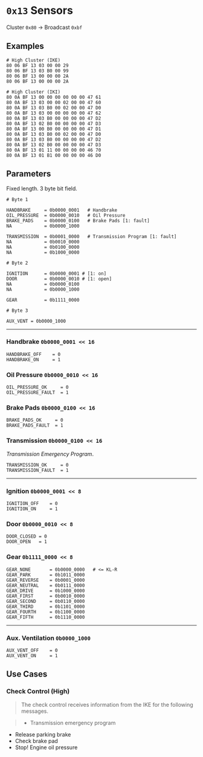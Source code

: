 # `0x13` Sensors

Cluster `0x80` -> Broadcast `0xbf`

## Examples

    # High Cluster (IKE)
    80 06 BF 13 03 00 00 29
    80 06 BF 13 03 B0 00 99
    80 06 BF 13 00 00 00 2A
    80 06 BF 13 00 00 00 2A
    
    # High Cluster (IKI)
    80 0A BF 13 00 00 00 00 00 00 47 61
    80 0A BF 13 03 00 00 02 00 00 47 60
    80 0A BF 13 03 B0 00 02 00 00 47 D0
    80 0A BF 13 03 00 00 00 00 00 47 62
    80 0A BF 13 03 B0 00 00 00 00 47 D2
    80 0A BF 13 02 B0 00 00 00 00 47 D3
    80 0A BF 13 00 B0 00 00 00 00 47 D1
    80 0A BF 13 03 B0 00 02 00 00 47 D0
    80 0A BF 13 03 B0 00 00 00 00 47 D2
    80 0A BF 13 02 B0 00 00 00 00 47 D3
    80 0A BF 13 01 11 00 00 00 00 46 70
    80 0A BF 13 01 B1 00 00 00 00 46 D0


## Parameters

Fixed length. 3 byte bit field.

    # Byte 1
    
    HANDBRAKE     = 0b0000_0001   # Handbrake
    OIL_PRESSURE  = 0b0000_0010   # Oil Pressure
    BRAKE_PADS    = 0b0000_0100   # Brake Pads [1: fault]
    NA            = 0b0000_1000
    
    TRANSMISSION  = 0b0001_0000   # Transmission Program [1: fault]
    NA            = 0b0010_0000
    NA            = 0b0100_0000
    NA            = 0b1000_0000
    
    # Byte 2
    
    IGNITION      = 0b0000_0001 # [1: on]
    DOOR          = 0b0000_0010 # [1: open]
    NA            = 0b0000_0100
    NA            = 0b0000_1000
    
    GEAR          = 0b1111_0000
    
    # Byte 3
    
    AUX_VENT = 0b0000_1000

---

### Handbrake `0b0000_0001 << 16`

    HANDBRAKE_OFF    = 0
    HANDBRAKE_ON     = 1

### Oil Pressure `0b0000_0010 << 16`

    OIL_PRESSURE_OK     = 0
    OIL_PRESSURE_FAULT  = 1
    
### Brake Pads `0b0000_0100 << 16`

    BRAKE_PADS_OK     = 0
    BRAKE_PADS_FAULT  = 1

### Transmission `0b0000_0100 << 16`

*Transmission Emergency Program*.

    TRANSMISSION_OK     = 0
    TRANSMISSION_FAULT  = 1
   
---

### Ignition `0b0000_0001 << 8`

    IGNITION_OFF    = 0
    IGNITION_ON     = 1

### Door `0b0000_0010 << 8`

    DOOR_CLOSED = 0
    DOOR_OPEN   = 1

### Gear `0b1111_0000 << 8`

    GEAR_NONE       = 0b0000_0000   # <= KL-R
    GEAR_PARK       = 0b1011_0000
    GEAR_REVERSE    = 0b0001_0000
    GEAR_NEUTRAL    = 0b0111_0000
    GEAR_DRIVE      = 0b1000_0000
    GEAR_FIRST      = 0b0010_0000
    GEAR_SECOND     = 0b0110_0000
    GEAR_THIRD      = 0b1101_0000
    GEAR_FOURTH     = 0b1100_0000
    GEAR_FIFTH      = 0b1110_0000

---

### Aux. Ventilation `0b0000_1000`

    AUX_VENT_OFF    = 0
    AUX_VENT_ON     = 1

## Use Cases

### Check Control (High)

> The check control receives information from the IKE for the following messages.

> - Transmission emergency program
- Release parking brake- Check brake pad- Stop! Engine oil pressure